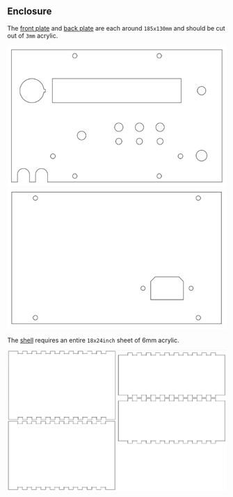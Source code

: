 ## Enclosure

The [front plate](./enclosure/front_plate.pdf) and [back plate](./enclosure/back_plate.pdf) are each around `185x130mm` and should be cut out of `3mm` acrylic.

![front plate](../docs/front_plate.png)
![back plate](../docs/back_plate.png)

The [shell](./enclosure/shell.pdf) requires an entire `18x24inch` sheet of 6mm acrylic.

![shell](../docs/shell.png)
